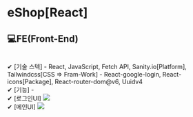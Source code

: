 <h1> eShop[React]</h1>

<h2>💻FE(Front-End)</h2>
<br/>
✔ [기술 스텍]
 - React, JavaScript, Fetch API, Sanity.io[Platform], Tailwindcss[CSS => Fram-Work]
 - React-google-login, React-icons[Package], React-router-dom@v6, Uuidv4
<br/>
✔ [기능]
 - 
<br/>
✔ [로그인UI]
<img src="https://user-images.githubusercontent.com/70142090/161568990-c0172caa-4861-45d4-b267-fa70683aaabb.png" />
<br/>
✔ [메인UI]
<img src="https://user-images.githubusercontent.com/70142090/161569316-531bfe33-95a3-43b9-8304-1a2c3f024f04.png" />
